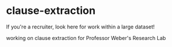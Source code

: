 # clause-extraction
If you're a recruiter, look here for work within a large dataset!

working on clause extraction for Professor Weber's Research Lab
